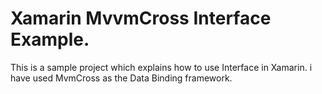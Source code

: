 # Xamarin MvvmCross Interface Example.

This is a sample project which explains how to use Interface in Xamarin. i have used MvmCross as the Data Binding framework.
